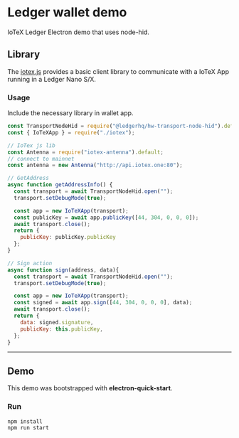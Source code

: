 # Ledger wallet demo

IoTeX Ledger Electron demo that uses node-hid.

## Library

The [iotex.js](./iotex.js) provides a basic client library to communicate with a IoTeX App running in a Ledger Nano S/X.

### Usage

Include the necessary library in wallet app.

```js
const TransportNodeHid = require("@ledgerhq/hw-transport-node-hid").default;
const { IoTeXApp } = require("./iotex");

// IoTex js lib
const Antenna = require("iotex-antenna").default;
// connect to mainnet
const antenna = new Antenna("http://api.iotex.one:80");

// GetAddress
async function getAddressInfo() {
  const transport = await TransportNodeHid.open("");
  transport.setDebugMode(true);

  const app = new IoTeXApp(transport);
  const publicKey = await app.publicKey([44, 304, 0, 0, 0]);
  await transport.close();
  return {
    publicKey: publicKey.publicKey
  };
}

// Sign action
async function sign(address, data){
  const transport = await TransportNodeHid.open("");
  transport.setDebugMode(true);

  const app = new IoTeXApp(transport);
  const signed = await app.sign([44, 304, 0, 0, 0], data);
  await transport.close();
  return {
    data: signed.signature,
    publicKey: this.publicKey,
  };
}
```

---

## Demo

This demo was bootstrapped with **electron-quick-start**.

### Run

```bash
npm install
npm run start
```
